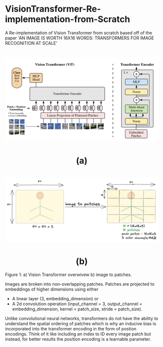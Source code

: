 # VisionTransformer-Re-implementation-from-Scratch
A Re-implementation of Vision Transformer from scratch based off of the paper 'AN IMAGE IS WORTH 16X16 WORDS: TRANSFORMERS FOR IMAGE RECOGNITION AT SCALE'


 <h1 align="center"><img src="https://github.com/Obafemi-Jinadu/VisionTransformer-Re-Implementation-from-Scratch/blob/5fd16a834708566c30b48b07a2faa79e099ea4c9/files/vitoverview.png" width=700/></h1>
  <h1 align="center" width=50>(a)</h1>

 <h1 align="center"><img src="https://github.com/Obafemi-Jinadu/VisionTransformer-Re-Implementation-from-Scratch/blob/2a2e44d4243832aa95cec3f83495ea7965fdb1ea/files/im2patches.png" /></h1>
 <h1 align="center" width=50>(b)</h1> Figure 1: a) Vision Transformer overwivew b) image to patches.



Images are broken into non-overlapping patches. Patches are projected to embeddings of higher dimensions using either
- A linear layer (3, embedding_dimension) or
- A 2d convolution operation (input_channel = 3, output_channel = embedding_dimension, kernel = patch_size, stride = patch_size).
  
Unlike convolutional neural networks, transformers do not have the ability to understand the spatial ordering of patches which is why an inducive bias is incorporated into the transformer encoding in the form of postion encodings. Think of it like including an index to ID every image patch but instead, for better results the position encoding is a learnable parameter.
